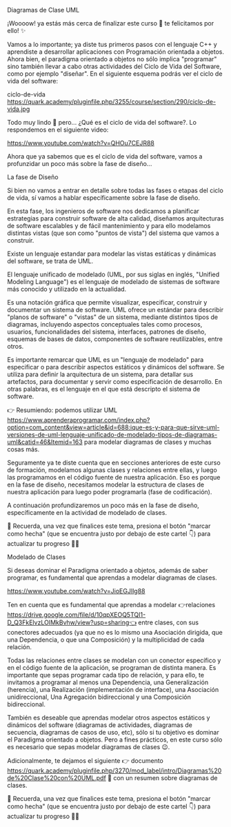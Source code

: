 Diagramas de Clase UML

¡Woooow! ya estás más cerca de finalizar este curso 🤩 te felicitamos por ello! ✨

Vamos a lo importante; ya diste tus primeros pasos con el lenguaje C++ y aprendiste a desarrollar aplicaciones con Programación orientada a objetos. Ahora bien, el paradigma orientado a objetos no sólo implica "programar" sino también llevar a cabo otras actividades del Ciclo de Vida del Software, como por ejemplo "diseñar". En el siguiente esquema podrás ver el ciclo de vida del software:

ciclo-de-vida https://quark.academy/pluginfile.php/3255/course/section/290/ciclo-de-vida.jpg

Todo muy lindo 🌈 pero... ¿Qué es el ciclo de vida del software?. Lo respondemos en el siguiente video:

https://www.youtube.com/watch?v=QHOu7CEJR88

Ahora que ya sabemos que es el ciclo de vida del software, vamos a profunzidar un poco más sobre la fase de diseño...


La fase de Diseño

Si bien no vamos a entrar en detalle sobre todas las fases o etapas del ciclo de vida, sí vamos a hablar específicamente sobre la fase de diseño.

En esta fase, los ingenieros de software nos dedicamos a planificar estrategias para construir software de alta calidad, diseñamos arquitecturas de software escalables y de fácil mantenimiento y para ello modelamos distintas vistas (que son como "puntos de vista") del sistema que vamos a construir.

Existe un lenguaje estandar para modelar las vistas estáticas y dinámicas del software, se trata de UML.

El lenguaje unificado de modelado (UML, por sus siglas en inglés, "Unified Modeling Language") es el lenguaje de modelado de sistemas de software más conocido y utilizado en la actualidad.

Es una notación gráfica que permite visualizar, especificar, construir y documentar un sistema de software. UML ofrece un estándar para describir "planos de software" o "vistas" de un sistema, mediante distintos tipos de diagramas, incluyendo aspectos conceptuales tales como procesos, usuarios, funcionalidades del sistema, interfaces, patrones de diseño, esquemas de bases de datos, componentes de software reutilizables, entre otros.

Es importante remarcar que UML es un "lenguaje de modelado" para especificar o para describir aspectos estáticos y dinámicos del software. Se utiliza para definir la arquitectura de un sistema, para detallar sus artefactos, para documentar y servir como especificación de desarrollo. En otras palabras, es el lenguaje en el que está descripto el sistema de software.

👉 Resumiendo: podemos utilizar UML https://www.aprenderaprogramar.com/index.php?option=com_content&view=article&id=688:ique-es-y-para-que-sirve-uml-versiones-de-uml-lenguaje-unificado-de-modelado-tipos-de-diagramas-uml&catid=46&Itemid=163 para modelar diagramas de clases y muchas cosas más.

Seguramente ya te diste cuenta que en secciones anteriores de este curso de formación, modelamos algunas clases y relaciones entre ellas, y luego las programamos en el código fuente de nuestra aplicación. Eso es porque en la fase de diseño, necesitamos modelar la estructura de clases de nuestra aplicación para luego poder programarla (fase de codificación).

A continuación profundizaremos un poco más en la fase de diseño, específicamente en la actividad de modelado de clases.

📌 Recuerda, una vez que finalices este tema, presiona el botón "marcar como hecha" (que se encuentra justo por debajo de este cartel 👇) para actualizar tu progreso 🐱‍🐉


Modelado de Clases

Si deseas dominar el Paradigma orientado a objetos, además de saber programar, es fundamental que aprendas a modelar diagramas de clases.

https://www.youtube.com/watch?v=JioEGJIlg88

Ten en cuenta que es fundamental que aprendas a modelar 👉relaciones https://drive.google.com/file/d/10qpXEOQ5TQI1-D_Q3FkElvzLOIMkBvhw/view?usp=sharing👈 entre clases, con sus conectores adecuados (ya que no es lo mismo una Asociación dirigida, que una Dependencia, o que una Composición) y la multiplicidad de cada relación.

Todas las relaciones entre clases se modelan con un conector específico y en el código fuente de la aplicación, se programan de distinta manera. Es importante que sepas programar cada tipo de relación, y para ello, te invitamos a programar al menos una Dependencia, una Generalización (herencia), una Realización (implementación de interface), una Asociación unidireccional, Una Agregación bidireccional y una Composición bidireccional.

También es deseable que aprendas modelar otros aspectos estáticos y dinámicos del software (diagramas de actividades, diagramas de secuencia, diagramas de casos de uso, etc), sólo si tu objetivo es dominar el Paradigma orientado a objetos. Pero a fines prácticos, en este curso sólo es necesario que sepas modelar diagramas de clases 😉.

Adicionalmente, te dejamos el siguiente 👉 documento https://quark.academy/pluginfile.php/3270/mod_label/intro/Diagramas%20de%20Clase%20con%20UML.pdf 📄 con un resumen sobre diagramas de clases.

📌 Recuerda, una vez que finalices este tema, presiona el botón "marcar como hecha" (que se encuentra justo por debajo de este cartel 👇) para actualizar tu progreso 🐱‍🐉
